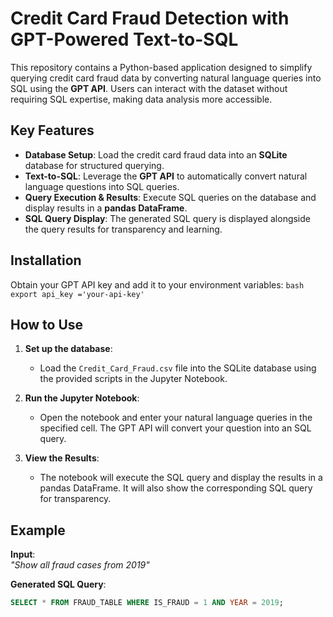 # Credit Card Fraud Detection with GPT-Powered Text-to-SQL

This repository contains a Python-based application designed to simplify querying credit card fraud data by converting natural language queries into SQL using the **GPT API**. Users can interact with the dataset without requiring SQL expertise, making data analysis more accessible.

## Key Features

- **Database Setup**: Load the credit card fraud data into an **SQLite** database for structured querying.
- **Text-to-SQL**: Leverage the **GPT API** to automatically convert natural language questions into SQL queries.
- **Query Execution & Results**: Execute SQL queries on the database and display results in a **pandas DataFrame**.
- **SQL Query Display**: The generated SQL query is displayed alongside the query results for transparency and learning.

## Installation

 Obtain your GPT API key and add it to your environment variables:
    ```bash
    export api_key ='your-api-key'
    ```

## How to Use

1. **Set up the database**: 
    - Load the `Credit_Card_Fraud.csv` file into the SQLite database using the provided scripts in the Jupyter Notebook.

2. **Run the Jupyter Notebook**:
    - Open the notebook and enter your natural language queries in the specified cell. The GPT API will convert your question into an SQL query.

3. **View the Results**:
    - The notebook will execute the SQL query and display the results in a pandas DataFrame. It will also show the corresponding SQL query for transparency.

## Example

**Input**:  
*"Show all fraud cases from 2019"*

**Generated SQL Query**:  
```sql
SELECT * FROM FRAUD_TABLE WHERE IS_FRAUD = 1 AND YEAR = 2019;
